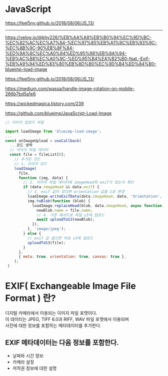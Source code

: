 # JavaScript

https://feel5ny.github.io/2018/08/06/JS_13/

-----

https://velog.io/@khy226/%EB%AA%A8%EB%B0%94%EC%9D%BC-%EC%82%AC%EC%A7%84-%EC%97%85%EB%A1%9C%EB%93%9C-%EC%8B%9C-90%EB%8F%84-%ED%9A%8C%EC%A0%84%ED%95%98%EB%8A%94-%EB%AC%B8%EC%A0%9C-%ED%95%B4%EA%B2%B0-feat.-Exif-%EB%A9%94%ED%83%80%EB%8D%B0%EC%9D%B4%ED%84%B0-blueimp-load-image

https://feel5ny.github.io/2018/08/06/JS_13/

https://medium.com/wassa/handle-image-rotation-on-mobile-266b7bd5a1e6

https://wickedmagica.tistory.com/239

https://github.com/blueimp/JavaScript-Load-Image

```javascript
// 이미지 업로더 파일

import loadImage from 'blueimp-load-image';
...
const onImageUpload = useCallback(
  ...코드 생략
  // 이미지 파일 데이터
  const file = fileList[0];
    // 추가된 코드
    // 1. 이미지 로드
    loadImage(
      file,
      function (img, data) {
        // 2. 이미지 파일 데이터에 imageHead와 exif가 있는지 확인
        if (data.imageHead && data.exif) {
          // 3. exif 값이 있다면 orientation 값을 1로 변경
          loadImage.writeExifData(data.imageHead, data, 'Orientation', 1);
          img.toBlob(function (blob) {
            loadImage.replaceHead(blob, data.imageHead, async function (newBlob) {
              newBlob.name = file.name;
              // 4. 기존 메서드로 파일 s3에 업로드
              await uploadToS3(newBlob);
            });
          }, 'image/jpeg');
        } else {
          // exif 값 없으면 바로 s3에 업로드
          uploadToS3(file);
        }
      },
      { meta: true, orientation: true, canvas: true },
    );
 )
```

# EXIF( Exchangeable Image File Format ) 란?

디지털 카메라에서 이용되는 이미지 파일 포맷이다.  
이 데이터는 JPEG, TIFF 6.0과 RIFF, WAV 파일 포맷에서 이용되며  
사진에 대한 정보를 포함하는 메타데이터를 추가한다.

## EXIF 메타데이터는 다음 정보를 포함한다.

- 날짜와 시간 정보
- 카메라 설정
- 저작권 정보에 대한 설명
